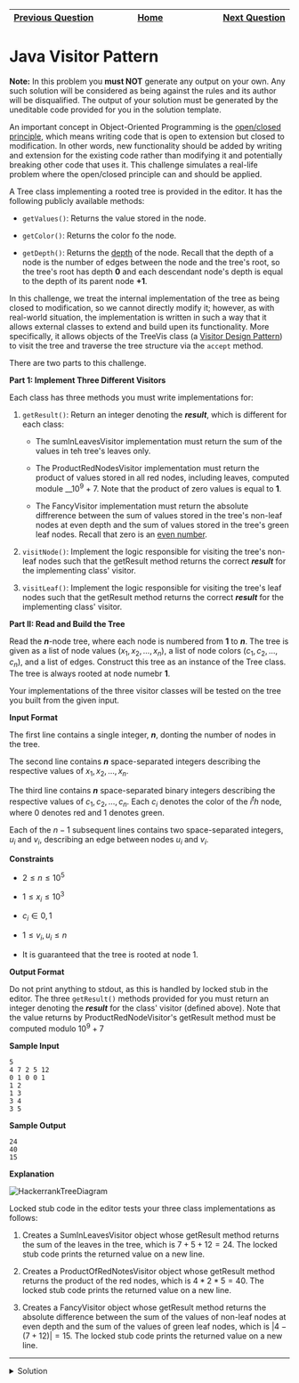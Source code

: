 | <img width=1000>[Previous Question](https://github.com/Kevin-Lago/java-hackerrank-solutions/tree/main/src/advanced/java_singleton_pattern)</img> | <img width=1000>[Home](https://github.com/Kevin-Lago/java-hackerrank-solutions)</img> | <img width=1000>[Next Question](https://github.com/Kevin-Lago/java-hackerrank-solutions/tree/main/src/advanced/java_annotations)</img> |
|:---|:---:|---:|

# Java Visitor Pattern

__Note:__ In this problem you __must NOT__ generate any output on your own. Any such solution will be considered as being against the rules and its author will be disqualified. The output of your solution must be generated by the uneditable code provided for you in the solution template.

An important concept in Object-Oriented Programming is the [open/closed principle](), which means writing code that is open to extension but closed to modification. In other words, new functionality should be added by writing and extension for the existing code rather than modifying it and potentially breaking other code that uses it. This challenge simulates a real-life problem where the open/closed principle can and should be applied.

A Tree class implementing a rooted tree is provided in the editor. It has the following publicly available methods:

- ```getValues()```: Returns the value stored in the node.

- ```getColor()```: Returns the color fo the node.

- ```getDepth()```: Returns the [depth]() of the node. Recall that the depth of a node is the number of edges between the node and the tree's root, so the tree's root has depth __0__ and each descendant node's depth is equal to the depth of its parent node __+1__.

In this challenge, we treat the internal implementation of the tree as being closed to modification, so we cannot directly modify it; however, as with real-world situation, the implementation is written in such a way that it allows external classes to extend and build upen its functionality. More specifically, it allows objects of the TreeVis class (a [Visitor Design Pattern]()) to visit the tree and traverse the tree structure via the ```accept``` method.

There are two parts to this challenge.


__Part 1: Implement Three Different Visitors__

Each class has three methods you must write implementations for:

1. ```getResult()```: Return an integer denoting the ___result___, which is different for each class:

    - The sumInLeavesVisitor implementation must return the sum of the values in teh tree's leaves only.
    
    - The ProductRedNodesVisitor implementation must return the product of values stored in all red nodes, including leaves, computed module __10<sup>9</sup> + 7. Note that the product of zero values is equal to __1__.
    
    - The FancyVisitor implementation must return the absolute diffrerence between the sum of values stored in the tree's non-leaf nodes at even depth and the sum of values stored in the tree's green leaf nodes. Recall that zero is an [even number]().
    
2. ```visitNode()```: Implement the logic responsible for visiting the tree's non-leaf nodes such that the getResult method returns the correct ___result___ for the implementing class' visitor.

3. ```visitLeaf()```: Implement the logic responsible for visiting the tree's leaf nodes such that the getResult method returns the correct ___result___ for the implementing class' visitor.

__Part II: Read and Build the Tree__

Read the ___n___-node tree, where each node is numbered from __1__ to ___n___. The tree is given as a list of node values ($x_{1},x_{2},...,x_{n}$), a list of node colors ($c_{1},c_{2},...,c_{n}$), and a list of edges. Construct this tree as an instance of the Tree class. The tree is always rooted at node numebr __1__.

Your implementations of the three visitor classes will be tested on the tree you built from the given input.

__Input Format__

The first line contains a single integer, ___n___, donting the number of nodes in the tree. 

The second line contains ___n___ space-separated integers describing the respective values of $x_{1},x_{2},...,x_{n}$.

The third line contains ___n___ space-separated binary integers describing the respective values of $c_{1},c_{2},...,c_{n}$. Each $c_{i}$ denotes the color of the $i^th$ node, where $0$ denotes red and $1$ denotes green.

Each of the $n - 1$ subsequent lines contains two space-separated integers, $u_{i}$ and $v_{i}$, describing an edge between nodes $u_{i}$ and $v_{i}$.

__Constraints__

- $2 \le n \le 10^5$

- $1 \le x_{i} \le 10^3$

- $c_{i} \in {0,1}$

- $1 \le v_{i},u_{i} \le n$

- It is guaranteed that the tree is rooted at node $1$.

__Output Format__

Do not print anything to stdout, as this is handled by locked stub in the editor. The three ```getResult()``` methods provided for you must return an integer denoting the ___result___ for the class' visitor (defined above). Note that the value returns by ProductRedNodeVisitor's getResult method must be computed modulo $10^9 + 7$

__Sample Input__

```
5
4 7 2 5 12
0 1 0 0 1
1 2
1 3
3 4
3 5
```

__Sample Output__

```
24
40
15
```

__Explanation__

![HackerrankTreeDiagram](1.png)

Locked stub code in the editor tests your three class implementations as follows:

1. Creates a SumInLeavesVisitor object whose getResult method returns the sum of the leaves in the tree, which is $7 + 5 + 12 = 24$. The locked stub code prints the returned value on a new line.

2. Creates a ProductOfRedNotesVisitor object whose getResult method returns the product of the red nodes, which is $4 * 2 * 5 = 40$. The locked stub code prints the returned value on a new line.

3. Creates a FancyVisitor object whose getResult method returns the absolute difference between the sum of the values of non-leaf nodes at even depth and the sum of the values of green leaf nodes, which is $|4 - (7 + 12)| = 15$. The locked stub code prints the returned value on a new line.

---

<details><summary>Solution</summary>
    
```java

```
</details>